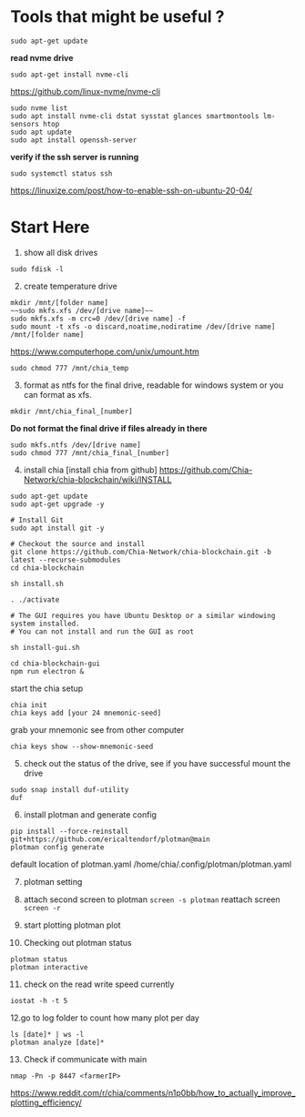 # Tools that might be useful ?

```shell 
sudo apt-get update
```
__read nvme drive__
```shell 
sudo apt-get install nvme-cli
```

https://github.com/linux-nvme/nvme-cli

```shell 
sudo nvme list
sudo apt install nvme-cli dstat sysstat glances smartmontools lm-sensors htop
sudo apt update
sudo apt install openssh-server
```
__verify if the ssh server is running__
```shell 
sudo systemctl status ssh
```

https://linuxize.com/post/how-to-enable-ssh-on-ubuntu-20-04/

<!-------------------	Start here	------------------->
# Start Here

1. show all disk drives
```shell 
sudo fdisk -l
```


2. create temperature drive
```shell 
mkdir /mnt/[folder name]
~~sudo mkfs.xfs /dev/[drive name]~~
sudo mkfs.xfs -m crc=0 /dev/[drive name] -f
sudo mount -t xfs -o discard,noatime,nodiratime /dev/[drive name] /mnt/[folder name]
```

https://www.computerhope.com/unix/umount.htm

```shell 
sudo chmod 777 /mnt/chia_temp
```

3. format as ntfs for the final drive, readable for windows system or you can format as xfs.
```shell 
mkdir /mnt/chia_final_[number]
```

__Do not format the final drive if files already in there__
```shell 
sudo mkfs.ntfs /dev/[drive name]
sudo chmod 777 /mnt/chia_final_[number]
```

4. install chia
[install chia from github]
https://github.com/Chia-Network/chia-blockchain/wiki/INSTALL
```shell
sudo apt-get update
sudo apt-get upgrade -y

# Install Git
sudo apt install git -y

# Checkout the source and install
git clone https://github.com/Chia-Network/chia-blockchain.git -b latest --recurse-submodules
cd chia-blockchain

sh install.sh

. ./activate

# The GUI requires you have Ubuntu Desktop or a similar windowing system installed.
# You can not install and run the GUI as root

sh install-gui.sh

cd chia-blockchain-gui
npm run electron &
```

start the chia setup
```shell 
chia init
chia keys add [your 24 mnemonic-seed]
```
grab your mnemonic see from other computer
```shell 
chia keys show --show-mnemonic-seed
```

5. check out the status of the drive, see if you have successful mount the drive
```shell 
sudo snap install duf-utility
duf
```


6. install plotman and generate config
```shell
pip install --force-reinstall git+https://github.com/ericaltendorf/plotman@main
plotman config generate
```

default location of plotman.yaml
/home/chia/.config/plotman/plotman.yaml

7. plotman setting

8. attach second screen to plotman
`screen -s plotman`
reattach screen
`screen -r`

9. start plotting
plotman plot

10. Checking out plotman status
```shell
plotman status
plotman interactive
```

11. check on the read write speed currently
```shell
iostat -h -t 5
```

12.go to log folder to count how many plot per day
```shell
ls [date]* | ws -l
plotman analyze [date]*
```

13. Check if communicate with main
```shell
nmap -Pn -p 8447 <farmerIP>
```

https://www.reddit.com/r/chia/comments/n1p0bb/how_to_actually_improve_plotting_efficiency/

